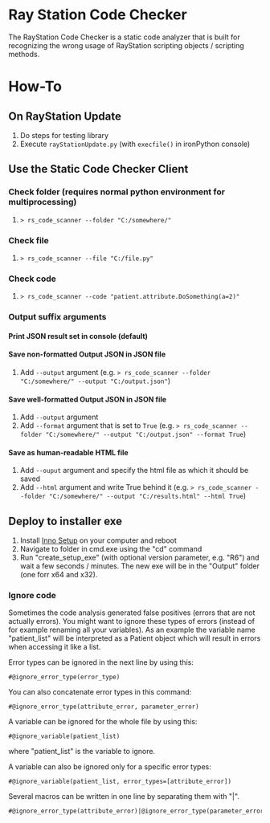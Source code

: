 # Ray Station Code Checker

The RayStation Code Checker is a static code analyzer that is built for recognizing the wrong usage of RayStation scripting objects / scripting methods.
# How-To
## On RayStation Update
1.	Do steps for testing library
2.	Execute `rayStationUpdate.py` (with `execfile()` in ironPython console)

## Use the Static Code Checker Client
### Check folder (requires normal python environment for multiprocessing)
1.	`> rs_code_scanner --folder "C:/somewhere/"`

### Check file
1.	`> rs_code_scanner --file "C:/file.py"`

### Check code
1.	`> rs_code_scanner --code "patient.attribute.DoSomething(a=2)"`

### Output suffix arguments
#### Print JSON result set in console (default)
#### Save non-formatted Output JSON in JSON file
1.	Add `--output` argument (e.g. `> rs_code_scanner --folder "C:/somewhere/" --output "C:/output.json"`)

#### Save well-formatted Output JSON in JSON file
1.	Add `--output` argument 
2.	Add `--format` argument that is set to `True`
(e.g. `> rs_code_scanner --folder "C:/somewhere/" --output "C:/output.json" --format True`)

#### Save as human-readable HTML file
1.	Add `--ouput` argument and specify the html file as which it should be saved
2.	Add `--html` argument and write True behind it
(e.g. `> rs_code_scanner --folder "C:/somewhere/" --output "C:/results.html" --html True`)

## Deploy to installer exe
1. Install [Inno Setup](http://www.jrsoftware.org/isinfo.php) on your computer and reboot
2. Navigate to folder in cmd.exe using the "cd" command
3. Run "create_setup_exe" (with optional version parameter, e.g. "R6") and wait a few seconds / minutes. The new exe will be in the "Output" folder (one forr x64 and x32).

### Ignore code

Sometimes the code analysis generated false positives (errors that are not actually errors).
You might want to ignore these types of errors (instead of for example renaming all your variables).
As an example the variable name "patient_list" will be interpreted as a Patient object which will result in errors when accessing it like a list.

Error types can be ignored in the next line by using this:
```
#@ignore_error_type(error_type)
```
You can also concatenate error types in this command:
```
#@ignore_error_type(attribute_error, parameter_error)
```
A variable can be ignored for the whole file by using this:
```
#@ignore_variable(patient_list)
```
where "patient_list" is the variable to ignore.

A variable can also be ignored only for a specific error types:
```
#@ignore_variable(patient_list, error_types=[attribute_error])
```
Several macros can be written in one line by separating them with "|".
```
#@ignore_error_type(attribute_error)|@ignore_error_type(parameter_error)
```